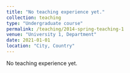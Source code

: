 ```yaml
---
title: "No teaching experience yet."
collection: teaching
type: "Undergraduate course"
permalink: /teaching/2014-spring-teaching-1
venue: "University 1, Department"
date: 2021-01-01
location: "City, Country"
---
```


No teaching experience yet.

<!-- ---
title: "Teaching experience 1"
collection: teaching
type: "Undergraduate course"
permalink: /teaching/2014-spring-teaching-1
venue: "University 1, Department"
date: 2014-01-01
location: "City, Country"
---

This is a description of a teaching experience. You can use markdown like any other post.

Heading 1
======

Heading 2
======

Heading 3
====== -->